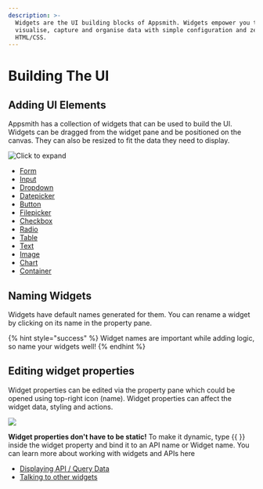 ```yaml
---
description: >-
  Widgets are the UI building blocks of Appsmith. Widgets empower you to
  visualise, capture and organise data with simple configuration and zero
  HTML/CSS.
---
```


# Building The UI

## Adding UI Elements

Appsmith has a collection of widgets that can be used to build the UI. Widgets can be dragged from the widget pane and be positioned on the canvas. They can also be resized to fit the data they need to display. 

![Click to expand](../../.gitbook/assets/drag-and-drop.gif)

* [Form](../../widget-reference/form.md)
* [Input](../../widget-reference/input.md)
* [Dropdown](../../widget-reference/dropdown.md)
* [Datepicker](../../widget-reference/datepicker.md)
* [Button](../../widget-reference/button.md)
* [Filepicker](../../widget-reference/filepicker.md)
* [Checkbox](../../widget-reference/checkbox.md)
* [Radio](../../widget-reference/radio.md)
* [Table](../../widget-reference/table.md)
* [Text](../../widget-reference/text.md)
* [Image](../../widget-reference/image.md)
* [Chart](../../widget-reference/chart.md)
* [Container](../../widget-reference/container.md)

## Naming Widgets

Widgets have default names generated for them. You can rename a widget by clicking on its name in the property pane.

{% hint style="success" %}
Widget names are important while adding logic, so name your widgets well!
{% endhint %}

## Editing widget properties 

Widget properties can be edited via the property pane which could be opened using top-right icon (name). Widget properties can affect the widget data, styling and actions. 

![](../../.gitbook/assets/input-property-pane.png)

**Widget properties don't have to be static!** To make it dynamic, type {{ }} inside the widget property and bind it to an API name or Widget name. You can learn more about working with widgets and APIs here

* [Displaying API / Query Data](displaying-api-data.md)
* [Talking to other widgets](talking-to-other-widgets.md)

